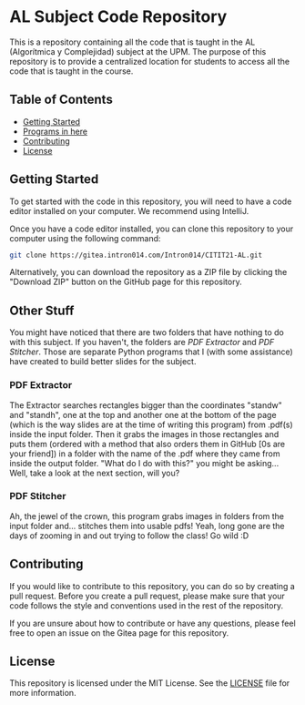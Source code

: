 # AL Subject Code Repository

This is a repository containing all the code that is taught in the AL (Algorítmica y Complejidad) subject at the UPM. The purpose of this repository is to provide a centralized location for students to access all the code that is taught in the course.

## Table of Contents

- [Getting Started](#getting-started)
- [Programs in here](#other-stuff)
- [Contributing](#contributing)
- [License](#license)

## Getting Started

To get started with the code in this repository, you will need to have a code editor installed on your computer. We recommend using IntelliJ.

Once you have a code editor installed, you can clone this repository to your computer using the following command:

```bash
git clone https://gitea.intron014.com/Intron014/CITIT21-AL.git
```

Alternatively, you can download the repository as a ZIP file by clicking the "Download ZIP" button on the GitHub page for this repository.

## Other Stuff
You might have noticed that there are two folders that have nothing to do with this subject. 
If you haven't, the folders are _PDF Extractor_ and _PDF Stitcher_. Those are separate Python programs that I (with some assistance) have created to build better slides for the subject.

### PDF Extractor
The Extractor searches rectangles bigger than the coordinates "standw" and "standh", one at the top and another one at the bottom of the page (which is the way slides are at the time of writing this program) from .pdf(s) inside the input folder. Then it grabs the images in those rectangles and puts them (ordered with a method that also orders them in GitHub [0s are your friend]) in a folder with the name of the .pdf where they came from inside the output folder. "What do I do with this?" you might be asking... Well, take a look at the next section, will you?

### PDF Stitcher
Ah, the jewel of the crown, this program grabs images in folders from the input folder and... stitches them into usable pdfs! Yeah, long gone are the days of zooming in and out trying to follow the class! Go wild :D


## Contributing

If you would like to contribute to this repository, you can do so by creating a pull request. Before you create a pull request, please make sure that your code follows the style and conventions used in the rest of the repository.

If you are unsure about how to contribute or have any questions, please feel free to open an issue on the Gitea page for this repository.

## License

This repository is licensed under the MIT License. See the [LICENSE](./LICENSE.md) file for more information.
